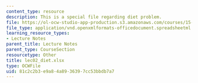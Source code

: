 ```yaml
---
content_type: resource
description: This is a special file regarding diet problem.
file: https://ol-ocw-studio-app-production.s3.amazonaws.com/courses/15-053-optimization-methods-in-management-science-spring-2013/81c2c2b3e9a84a8936397cc53bbdb7a7_lec02_diet.xlsx
file_type: application/vnd.openxmlformats-officedocument.spreadsheetml.sheet
learning_resource_types:
- Lecture Notes
parent_title: Lecture Notes
parent_type: CourseSection
resourcetype: Other
title: lec02_diet.xlsx
type: OCWFile
uid: 81c2c2b3-e9a8-4a89-3639-7cc53bbdb7a7
---
```

